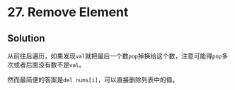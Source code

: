 # 27. Remove Element

## Solution

从前往后遍历，如果发现`val`就把最后一个数`pop`掉换给这个数，注意可能得`pop`多次或者后面没有数不是`val`。

然而最简便的答案是`del nums[i]`，可以直接删除列表中的值。